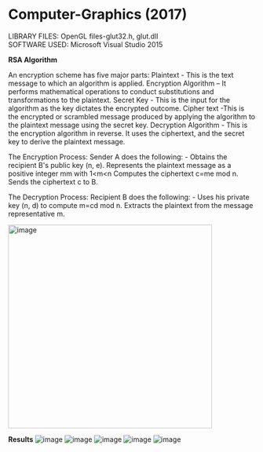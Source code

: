 # Computer-Graphics (2017)

LIBRARY FILES: OpenGL files-glut32.h, glut.dll  
SOFTWARE USED: Microsoft Visual Studio 2015
 
**RSA Algorithm**

An encryption scheme has five major parts:
Plaintext - This is the text message to which an algorithm is applied.
Encryption Algorithm – It performs mathematical operations to conduct substitutions and transformations to the plaintext.
Secret Key - This is the input for the algorithm as the key dictates the encrypted outcome.
Cipher text -This is the encrypted or scrambled message produced by applying the algorithm to the plaintext message using the secret key.
Decryption Algorithm - This is the encryption algorithm in reverse. It uses the ciphertext, and the secret key to derive the plaintext message.


The Encryption Process: Sender A does the following: -
Obtains the recipient B's public key (n, e).
Represents the plaintext message as a positive integer mm with 1<m<n 
Computes the ciphertext c=me mod n.
Sends the ciphertext c to B.

                                                                     
The Decryption Process: Recipient B does the following: -
Uses his private key (n, d) to compute m=cd mod n.
Extracts the plaintext from the message representative m.

<img width="415" alt="image" src="https://user-images.githubusercontent.com/101902620/172510393-e89dbf31-b8cf-42dc-a3eb-7a56fc608283.png">

**Results**
![image](https://user-images.githubusercontent.com/101902620/172510109-b5629e82-356b-4442-ba24-172f0487a375.png)
![image](https://user-images.githubusercontent.com/101902620/172510137-016a428f-98b6-408e-a25d-63b831571d44.png)
![image](https://user-images.githubusercontent.com/101902620/172510149-3f10c582-d406-4ed9-a74e-b46b862afe4d.png)
![image](https://user-images.githubusercontent.com/101902620/172510186-9a3e0e78-b855-4208-becd-208f3f4cf4e5.png)
![image](https://user-images.githubusercontent.com/101902620/172510207-bf442572-d0c5-4da7-a61c-1e64148d9953.png)
